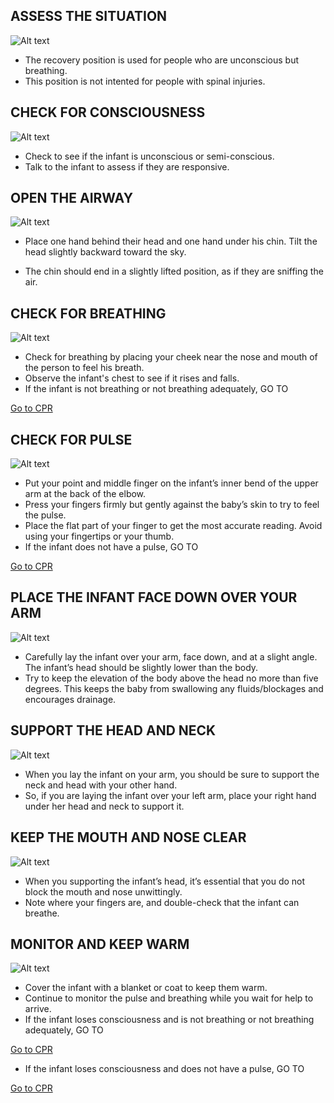 ## ASSESS THE SITUATION

![Alt text](/Images/AdultShock/adultShock9.jpg)

- The recovery position is used for people who are unconscious but breathing.
- This position is not intented for people with spinal injuries.

## CHECK FOR CONSCIOUSNESS

![Alt text](/Images/InfantShock/infantShock7.jpg)

- Check to see if the infant is unconscious or semi-conscious.
- Talk to the infant to assess if they are responsive.

## OPEN THE AIRWAY

![Alt text](/Images/InfantCPR/infantCPR6.jpg)

- Place one hand behind their head and one hand under his chin. Tilt the head slightly backward toward the sky.

- The chin should end in a slightly lifted position, as if they are sniffing the air.

## CHECK FOR BREATHING

![Alt text](/Images/InfantShock/infantShock6.jpg)

- Check for breathing by placing your cheek near the nose and mouth of the person to feel his breath.
- Observe the infant's chest to see if it rises and falls.
- If the infant is not breathing or not breathing adequately, GO TO

[Go to CPR](/instructions/0/0/15)

## CHECK FOR PULSE

![Alt text](/Images/InfantShock/infantShock5.jpg)

- Put your point and middle finger on the infant’s inner bend of the upper arm at the back of the elbow.
- Press your fingers firmly but gently against the baby’s skin to try to feel the pulse.
- Place the flat part of your finger to get the most accurate reading. Avoid using your fingertips or your thumb.
- If the infant does not have a pulse, GO TO 

[Go to CPR](/instructions/3/1/7)


## PLACE THE INFANT FACE DOWN OVER YOUR ARM

![Alt text](/Images/InfantShock/infantShock1.jpg)

- Carefully lay the infant over your arm, face down, and at a slight angle. The infant’s head should be slightly lower than the body.
- Try to keep the elevation of the body above the head no more than five degrees. This keeps the baby from swallowing any fluids/blockages and encourages drainage.

## SUPPORT THE HEAD AND NECK

![Alt text](/Images/InfantShock/infantShock2.jpg)

- When you lay the infant on your arm, you should be sure to support the neck and head with your other hand.
- So, if you are laying the infant over your left arm, place your right hand under her head and neck to support it.

## KEEP THE MOUTH AND NOSE CLEAR

![Alt text](/Images/InfantShock/infantShock3.jpg)

- When you supporting the infant’s head, it’s essential that you do not block the mouth and nose unwittingly.
- Note where your fingers are, and double-check that the infant can breathe.

## MONITOR AND KEEP WARM

![Alt text](/Images/InfantShock/infantShock8.jpg)

- Cover the infant with a blanket or coat to keep them warm.
- Continue to monitor the pulse and breathing while you wait for help to arrive.
- If the infant loses consciousness and is not breathing or not breathing adequately, GO TO

[Go to CPR](/instructions/0/0/15)

- If the infant loses consciousness and does not have a pulse, GO TO 

[Go to CPR](/instructions/3/1/7)
